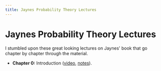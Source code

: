 ```yaml
---
title: Jaynes Probability Theory Lectures
---
```


# Jaynes Probability Theory Lectures

I stumbled upon these great looking lectures on Jaynes' book that go chapter by chapter
through the material.



* **Chapter 0:** Introduction
    ([video](https://www.youtube.com/watch?v=rfKS69cIwHc&list=PL9v9IXDsJkktefQzX39wC2YG07vw7DsQ_&index=1),
    [notes](ch0_introduction/ch0_introduction.pdf)).

